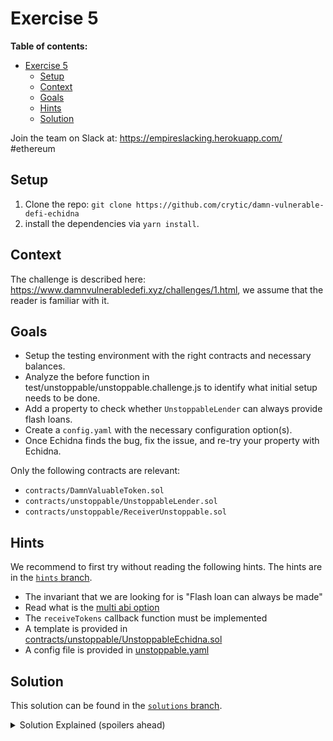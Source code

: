 # Exercise 5

**Table of contents:**

- [Exercise 5](#exercise-5)
  - [Setup](#setup)
  - [Context](#context)
  - [Goals](#goals)
  - [Hints](#hints)
  - [Solution](#solution)

Join the team on Slack at: https://empireslacking.herokuapp.com/ #ethereum

## Setup
1. Clone the repo: `git clone https://github.com/crytic/damn-vulnerable-defi-echidna`
2. install the dependencies via `yarn install`.

## Context

The challenge is described here: https://www.damnvulnerabledefi.xyz/challenges/1.html, we assume that the reader is familiar with it.

## Goals

- Setup the testing environment with the right contracts and necessary balances.
- Analyze the before function in test/unstoppable/unstoppable.challenge.js to identify what initial setup needs to be done.
- Add a property to check whether `UnstoppableLender` can always provide flash loans.
- Create a `config.yaml` with the necessary configuration option(s).
- Once Echidna finds the bug, fix the issue, and re-try your property with Echidna.

Only the following contracts are relevant:
  - `contracts/DamnValuableToken.sol`
  - `contracts/unstoppable/UnstoppableLender.sol`
  - `contracts/unstoppable/ReceiverUnstoppable.sol`

## Hints

We recommend to first try without reading the following hints. The hints are in the [`hints` branch](https://github.com/crytic/damn-vulnerable-defi-echidna/tree/hints).

- The invariant that we are looking for is "Flash loan can always be made"
- Read what is the [multi abi option](https://github.com/crytic/building-secure-contracts/blob/master/program-analysis/echidna/common-testing-approaches.md#external-testing)
- The `receiveTokens` callback function must be implemented
- A template is provided in [contracts/unstoppable/UnstoppableEchidna.sol](https://github.com/crytic/damn-vulnerable-defi-echidna/blob/hints/contracts/unstoppable/UnstoppableEchidna.sol)
- A config file is provided in [unstoppable.yaml](https://github.com/crytic/damn-vulnerable-defi-echidna/blob/hints/unstoppable.yaml)



## Solution

This solution can be found in the [`solutions` branch](https://github.com/crytic/damn-vulnerable-defi-echidna/blob/hints/contracts/unstoppable/UnstoppableEchidna.sol).

[ctf]: https://www.damnvulnerabledefi.xyz/

<details>
<summary>Solution Explained (spoilers ahead)</summary>


Note: Please make sure that you have placed `solution.sol` (or `UnstoppableEchidna.sol`) in `contracts/unstoppable`. 

The goal of the unstoppable challenge is to realize that `UnstoppableLender` has two modes of tracking its balance: `poolBalance` and `damnValuableToken.balanceOf(address(this))`.

`poolBalance` is added to when someone calls `depositTokens()`.

However, a user can call `damnValuableToken.transfer()` directly and increase the `balanceOf(address(this))` without increasing `poolBalance`.

Now, the two balance trackers are out-of-sync.

When Echidna calls `pool.flashLoan(10)`, the assertion `assert(poolBalance == balanceBefore)` in `UnstoppableLender` will break and the pool can no longer provide flash loans.

See example output below from Echidna:

```bash
$ echidna-test . --contract UnstoppableEchidna --config unstoppable.yaml
...
echidna_testFlashLoan: failed!💥  
  Call sequence:
    transfer(0x62d69f6867a0a084c6d313943dc22023bc263691,1296000)
...
```
</details>
